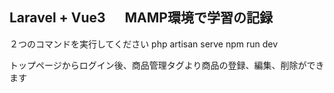 ## Laravel + Vue3 　 MAMP環境で学習の記録

２つのコマンドを実行してください
php artisan serve
npm run dev

トップページからログイン後、商品管理タグより商品の登録、編集、削除ができます
